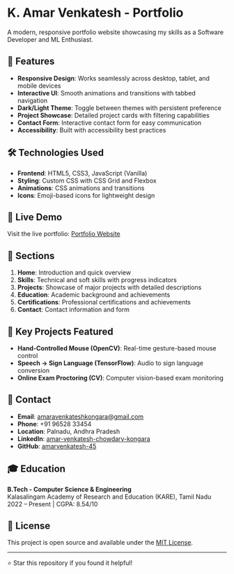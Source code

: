 # K. Amar Venkatesh - Portfolio

A modern, responsive portfolio website showcasing my skills as a Software Developer and ML Enthusiast.

## 🌟 Features

- **Responsive Design**: Works seamlessly across desktop, tablet, and mobile devices
- **Interactive UI**: Smooth animations and transitions with tabbed navigation
- **Dark/Light Theme**: Toggle between themes with persistent preference
- **Project Showcase**: Detailed project cards with filtering capabilities
- **Contact Form**: Interactive contact form for easy communication
- **Accessibility**: Built with accessibility best practices

## 🛠️ Technologies Used

- **Frontend**: HTML5, CSS3, JavaScript (Vanilla)
- **Styling**: Custom CSS with CSS Grid and Flexbox
- **Animations**: CSS animations and transitions
- **Icons**: Emoji-based icons for lightweight design

## 🚀 Live Demo

Visit the live portfolio: [Portfolio Website](https://amarvenkatesh-45.github.io/portfolio/)

## 📱 Sections

1. **Home**: Introduction and quick overview
2. **Skills**: Technical and soft skills with progress indicators
3. **Projects**: Showcase of major projects with detailed descriptions
4. **Education**: Academic background and achievements
5. **Certifications**: Professional certifications and achievements
6. **Contact**: Contact information and form

## 🎯 Key Projects Featured

- **Hand-Controlled Mouse (OpenCV)**: Real-time gesture-based mouse control
- **Speech → Sign Language (TensorFlow)**: Audio to sign language conversion
- **Online Exam Proctoring (CV)**: Computer vision-based exam monitoring

## 📧 Contact

- **Email**: amaravenkateshkongara@gmail.com
- **Phone**: +91 96528 33454
- **Location**: Palnadu, Andhra Pradesh
- **LinkedIn**: [amar-venkatesh-chowdary-kongara](https://linkedin.com/in/amar-venkatesh-chowdary-kongara)
- **GitHub**: [amarvenkatesh-45](https://github.com/amarvenkatesh-45)

## 🎓 Education

**B.Tech - Computer Science & Engineering**  
Kalasalingam Academy of Research and Education (KARE), Tamil Nadu  
2022 – Present | CGPA: 8.54/10

## 📄 License

This project is open source and available under the [MIT License](LICENSE).

---

⭐ Star this repository if you found it helpful!
